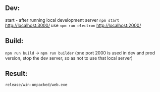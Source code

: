 ## Dev:
start - after running local development server `npm start` [http://localhost:3000/](http://localhost:3000/) use `npm run electron` [http://localhost:2000/](http://localhost:2000/)

## Build: 
`npm run build` -> `npm run builder` (one port 2000 is used in dev and prod version, stop the dev server, so as not to use that local server)

## Result: 
`release/win-unpacked/web.exe`
